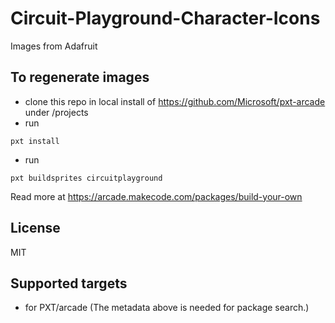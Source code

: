 # Circuit-Playground-Character-Icons

Images from Adafruit


## To regenerate images

* clone this repo in local install of https://github.com/Microsoft/pxt-arcade under /projects
* run 
```
pxt install
```

* run
```
pxt buildsprites circuitplayground
```

Read more at https://arcade.makecode.com/packages/build-your-own

## License

MIT

## Supported targets

* for PXT/arcade
(The metadata above is needed for package search.)

